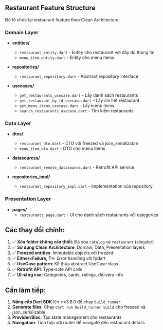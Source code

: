 ## Restaurant Feature Structure

Đã tổ chức lại restaurant feature theo Clean Architecture:

### Domain Layer
- **entities/**
  - `restaurant_entity.dart` - Entity cho restaurant với đầy đủ thông tin
  - `menu_item_entity.dart` - Entity cho menu items
  
- **repositories/**
  - `restaurant_repository.dart` - Abstract repository interface

- **usecases/**
  - `get_restaurants_usecase.dart` - Lấy danh sách restaurants
  - `get_restaurant_by_id_usecase.dart` - Lấy chi tiết restaurant
  - `get_menu_items_usecase.dart` - Lấy menu items
  - `search_restaurants_usecase.dart` - Tìm kiếm restaurants

### Data Layer
- **dtos/**
  - `restaurant_dto.dart` - DTO với freezed và json_serializable
  - `menu_item_dto.dart` - DTO cho menu items

- **datasources/**
  - `restaurant_remote_datasource.dart` - Retrofit API service

- **repositories_impl/**
  - `restaurant_repository_impl.dart` - Implementation của repository

### Presentation Layer
- **pages/**
  - `restaurants_page.dart` - UI cho danh sách restaurants với categories

## Các thay đổi chính:

1. ✅ **Xóa folder không cần thiết**: Đã xóa `catalog` và `restaurant` (singular)
2. ✅ **Sử dụng Clean Architecture**: Domain, Data, Presentation layers
3. ✅ **Freezed entities**: Immutable objects với freezed
4. ✅ **Either<Failure, T>**: Error handling với fpdart
5. ✅ **UseCase pattern**: Kế thừa abstract UseCase class
6. ✅ **Retrofit API**: Type-safe API calls
7. ✅ **UI nâng cao**: Categories, cards, ratings, delivery info

## Cần làm tiếp:

1. **Nâng cấp Dart SDK** lên >=3.8.0 để chạy `build_runner`
2. **Generate files**: Chạy `dart run build_runner build` cho freezed và json_serializable
3. **Provider/Bloc**: Tạo state management cho restaurants
4. **Navigation**: Tích hợp với router để navigate đến restaurant details
